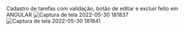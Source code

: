 Cadastro de tarefas com validação, botão de editar e excluir feito em ANGULAR
![Captura de tela 2022-05-30 181837](https://user-images.githubusercontent.com/88802551/171060061-2ee3bf09-a724-48dd-9bf8-d2116231ad2c.png)<br>
![Captura de tela 2022-05-30 181841](https://user-images.githubusercontent.com/88802551/171060064-6af21c8a-d89e-43bd-b751-da11c3c21bfd.png)
